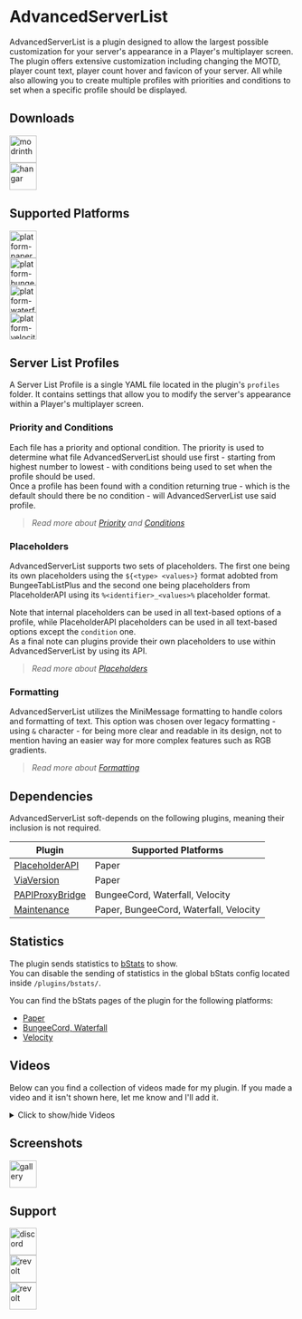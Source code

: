 # AdvancedServerList

AdvancedServerList is a plugin designed to allow the largest possible customization for your server's appearance in a Player's multiplayer screen.  
The plugin offers extensive customization including changing the MOTD, player count text, player count hover and favicon of your server. All while also allowing you to create multiple profiles with priorities and conditions to set when a specific profile should be displayed.

## Downloads

<a href="https://modrinth.com/plugin/advancedserverlist" target="_blank">
  <img src="https://cdn.jsdelivr.net/gh/Andre601/devins-badges@13e0142/assets/compact/available/modrinth_vector.svg" height="48" alt="modrinth" title="Available on Modrinth">
</a>
<br>
<a href="https://hangar.papermc.io/Andre_601/AdvancedServerList" target="_blank">
  <img src="https://cdn.jsdelivr.net/gh/Andre601/devins-badges@13e0142/assets/compact/available/hangar_vector.svg" height="48" alt="hangar" title="Available on Hangar">
</a>

## Supported Platforms

<a href="https://papermc.io" target="_blank">
  <img src="https://cdn.jsdelivr.net/npm/@intergrav/devins-badges@3/assets/compact/supported/paper_vector.svg" height="48" alt="platform-paper" title="Tested on Paper">
</a>
<br>
<a href="https://www.spigotmc.org" target="_blank">
  <img src="https://cdn.jsdelivr.net/npm/@intergrav/devins-badges@3/assets/compact/supported/bungeecord_vector.svg" height="48" alt="platform-bungeecord" title="Tested on BungeeCord">
</a>
<br>
<a href="https://www.papermc.io" target="_blank">
  <img src="https://cdn.jsdelivr.net/npm/@intergrav/devins-badges@3/assets/compact/supported/waterfall_vector.svg" height="48" alt="platform-waterfall" title="Tested on Waterfall">
</a>
<br>
<a href="https://velocitypowered.com" target="_blank">
  <img src="https://cdn.jsdelivr.net/npm/@intergrav/devins-badges@3/assets/compact/supported/velocity_vector.svg" height="48" alt="platform-velocity" title="Tested on Velocity">
</a>

## Server List Profiles

A Server List Profile is a single YAML file located in the plugin's `profiles` folder. It contains settings that allow you to modify the server's appearance within a Player's multiplayer screen.

### Priority and Conditions

Each file has a priority and optional condition. The priority is used to determine what file AdvancedServerList should use first - starting from highest number to lowest - with conditions being used to set when the profile should be used.  
Once a profile has been found with a condition returning true - which is the default should there be no condition - will AdvancedServerList use said profile.

> *Read more about [Priority](https://asl.andre601.ch/profiles/options/priority) and [Conditions](https://asl.andre601.ch/profiles/options/condition)*

### Placeholders

AdvancedServerList supports two sets of placeholders. The first one being its own placeholders using the `${<type> <values>}` format adobted from BungeeTabListPlus and the second one being placeholders from PlaceholderAPI using its `%<identifier>_<values>%` placeholder format.

Note that internal placeholders can be used in all text-based options of a profile, while PlaceholderAPI placeholders can be used in all text-based options except the `condition` one.  
As a final note can plugins provide their own placeholders to use within AdvancedServerList by using its API.

> *Read more about [Placeholders](https://asl.andre601.ch/profiles/placeholders/)*

### Formatting

AdvancedServerList utilizes the MiniMessage formatting to handle colors and formatting of text. This option was chosen over legacy formatting - using `&` character - for being more clear and readable in its design, not to mention having an easier way for more complex features such as RGB gradients.

> *Read more about [Formatting](https://asl.andre601.ch/profiles/formatting/)*

## Dependencies

AdvancedServerList soft-depends on the following plugins, meaning their inclusion is not required.

| Plugin                                                                  | Supported Platforms                    |
|-------------------------------------------------------------------------|----------------------------------------|
| [PlaceholderAPI](https://hangar.papermc.io/HelpChat/PlaceholderAPI)     | Paper                                  |
| [ViaVersion](https://hangar.papermc.io/ViaVersion/ViaVersion)           | Paper                                  |
| [PAPIProxyBridge](https://hangar.papermc.io/William278/PAPIProxyBridge) | BungeeCord, Waterfall, Velocity        |
| [Maintenance](https://hangar.papermc.io/kennytv/Maintenance)            | Paper, BungeeCord, Waterfall, Velocity |

## Statistics

The plugin sends statistics to [bStats](https://bstats.org) to show.  
You can disable the sending of statistics in the global bStats config located inside `/plugins/bstats/`.

You can find the bStats pages of the plugin for the following platforms:

- [Paper](https://bstats.org/plugin/bungeecord/AdvancedServerList/15584)
- [BungeeCord, Waterfall](https://bstats.org/plugin/bungeecord/AdvancedServerList/15585)
- [Velocity](https://bstats.org/plugin/velocity/AdvancedServerList/15587)

## Videos

Below can you find a collection of videos made for my plugin. If you made a video and it isn't shown here, let me know and I'll add it.

<details><summary>Click to show/hide Videos</summary>
<p>

English Video by KasaiSora  
[![video thumbnail](https://img.youtube.com/vi/9cU0uUWHOO0/0.jpg)](https://youtube.com/watch?v=9cU0uUWHOO0)

Spanish Video by Ajneb97  
[![video thumbnail](https://img.youtube.com/vi/rIbljm_4HVI/0.jpg)](https://youtube.com/watch?v=rIbljm_4HVI)

Indonesian Video by faajrikha  
[![video thumbnail](https://img.youtube.com/vi/-p938rOmqy4/0.jpg)](https://www.youtube.com/watch?v=-p938rOmqy4)

German Video by Finni Gamer  
[![video thumbnail](https://img.youtube.com/vi/1Kh3cPMDd0c/0.jpg)](https://www.youtube.com/watch?v=1Kh3cPMDd0c)

</p>
</details>

## Screenshots

<a href="https://modrinth.com/plugin/advancedserverlist/gallery" target="_blank">
  <img src="https://cdn.jsdelivr.net/npm/@intergrav/devins-badges@3/assets/compact/documentation/modrinth-gallery_vector.svg" height="48" alt="gallery" title="Check out the Gallery">
</a>

## Support

<a href="https://discord.gg/MyPTjpsgGH" target="_blank">
  <img src="https://cdn.jsdelivr.net/npm/@intergrav/devins-badges@3/assets/compact/social/discord-singular_vector.svg" height="48" alt="discord" title="Join the M.O.S.S. Discord Server">
</a>
<br>
<a href="https://app.revolt.chat/invite/74TpERXA" target="_blank">
  <img src="https://cdn.jsdelivr.net/npm/@intergrav/devins-badges@3/assets/compact/social/revolt-singular_vector.svg" height="48" alt="revolt" title="Join my Revolt Server">
</a>
<br>
<a href="https://swiss.social/@andre_601" target="_blank">
  <img src="https://cdn.jsdelivr.net/npm/@intergrav/devins-badges@3/assets/compact/social/mastodon-singular_vector.svg" height="48" alt="revolt" title="Chat with me on Mastodon">
</a>